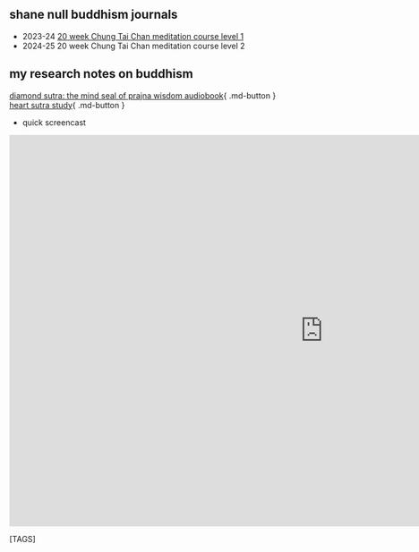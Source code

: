 
## shane null buddhism journals

- 2023-24 [20 week Chung Tai Chan meditation course level 1](level_1.md)
- 2024-25 20 week Chung Tai Chan meditation course level 2

## my research notes on buddhism

[diamond sutra: the mind seal of prajna wisdom audiobook](https://www.ctworld.org.tw/Buddhist%20e-Books/Audio/Book007/index.html){ .md-button }
[heart sutra study](https://www.ctworld.org.tw/Buddhist%20e-Books/Books05/index.html){ .md-button }

- quick screencast

<iframe width="1120" height="700" src="https://www.youtube.com/embed/J3dLt9TaAnw" title="buddhism homepage" frameborder="0" allow="accelerometer; autoplay; clipboard-write; encrypted-media; gyroscope; picture-in-picture; web-share" allowfullscreen></iframe>

[TAGS]

